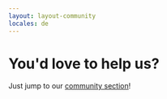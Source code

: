 ```yaml
---
layout: layout-community
locales: de
---
```


# You'd love to help us?
Just jump to our <a href="http://hood.ie/community/">community section</a>!